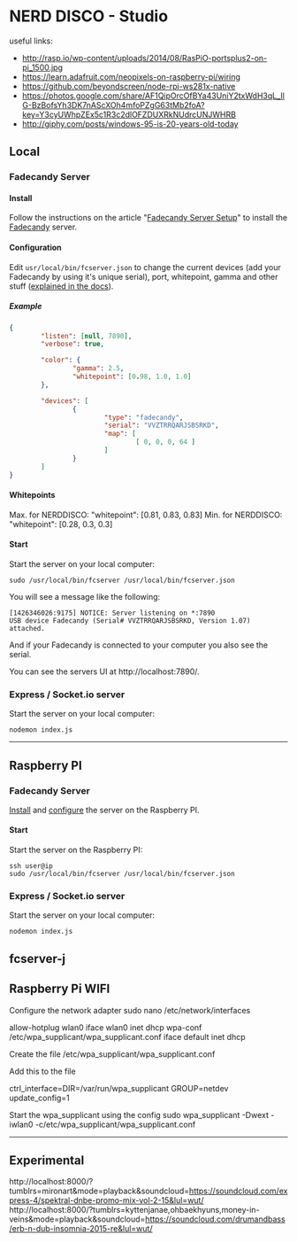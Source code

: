 # NERD DISCO - Studio

useful links:

* http://rasp.io/wp-content/uploads/2014/08/RasPiO-portsplus2-on-pi_1500.jpg
* https://learn.adafruit.com/neopixels-on-raspberry-pi/wiring
* https://github.com/beyondscreen/node-rpi-ws281x-native
* https://photos.google.com/share/AF1QipOrcOfBYa43UniY2txWdH3qL_IlG-BzBofsYh3DK7nAScXOh4mfoPZgG63tMb2foA?key=Y3cyUWhpZEx5c1R3c2dlOFZDUXRkNUdrcUNJWHRB
* http://giphy.com/posts/windows-95-is-20-years-old-today

## Local



### Fadecandy Server

#### Install

Follow the instructions on the article "[Fadecandy Server Setup](https://learn.adafruit.com/1500-neopixel-led-curtain-with-raspberry-pi-fadecandy/fadecandy-server-setup)" to install the [Fadecandy](https://github.com/scanlime/fadecandy) server.

#### Configuration

Edit `usr/local/bin/fcserver.json` to change the current devices (add your Fadecandy by using it's unique serial), port, whitepoint, gamma and other stuff ([explained in the docs](https://github.com/scanlime/fadecandy/blob/master/doc/fc_server_config.md)). 

##### Example

```json
{
        "listen": [null, 7890],
        "verbose": true,

        "color": {
                "gamma": 2.5,
                "whitepoint": [0.98, 1.0, 1.0]
        },

        "devices": [
                {
                        "type": "fadecandy",
                        "serial": "VVZTRRQARJSBSRKD",
                        "map": [
                                [ 0, 0, 0, 64 ]
                        ]
                }
        ]
}
```

#### Whitepoints

Max. for NERDDISCO: "whitepoint": [0.81, 0.83, 0.83]
Min. for NERDDISCO: "whitepoint": [0.28, 0.3, 0.3]


#### Start

Start the server on your local computer:

```
sudo /usr/local/bin/fcserver /usr/local/bin/fcserver.json
```

You will see a message like the following:

```
[1426346026:9175] NOTICE: Server listening on *:7890
USB device Fadecandy (Serial# VVZTRRQARJSBSRKD, Version 1.07) attached.
```

And if your Fadecandy is connected to your computer you also see the serial.

You can see the servers UI at http://localhost:7890/.



### Express / Socket.io server

Start the server on your local computer:

```
nodemon index.js
```





------------------------------------

## Raspberry PI



### Fadecandy Server

[Install](#install) and [configure](#configuration) the server on the Raspberry PI. 

#### Start

Start the server on the Raspberry PI:

```
ssh user@ip
sudo /usr/local/bin/fcserver /usr/local/bin/fcserver.json
```



### Express / Socket.io server

Start the server on your local computer:

```
nodemon index.js
```



## fcserver-j











## Raspberry Pi WIFI


Configure the network adapter
sudo nano /etc/network/interfaces 


allow-hotplug wlan0
iface wlan0 inet dhcp
wpa-conf /etc/wpa_supplicant/wpa_supplicant.conf
iface default inet dhcp


Create the file /etc/wpa_supplicant/wpa_supplicant.conf

Add this to the file

ctrl_interface=DIR=/var/run/wpa_supplicant GROUP=netdev
update_config=1


Start the wpa_supplicant using the config
sudo wpa_supplicant -Dwext -iwlan0 -c/etc/wpa_supplicant/wpa_supplicant.conf


-------------------------

## Experimental

http://localhost:8000/?tumblrs=mironart&mode=playback&soundcloud=https://soundcloud.com/express-4/spektral-dnbe-promo-mix-vol-2-15&lul=wut/
http://localhost:8000/?tumblrs=kyttenjanae,ohbaekhyuns,money-in-veins&mode=playback&soundcloud=https://soundcloud.com/drumandbass/erb-n-dub-insomnia-2015-re&lul=wut/
